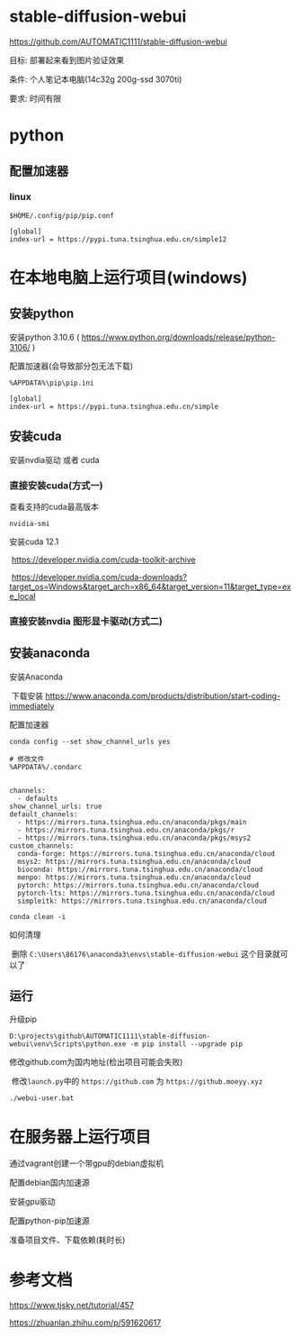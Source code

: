 # stable-diffusion-webui

https://github.com/AUTOMATIC1111/stable-diffusion-webui

目标: 部署起来看到图片验证效果

条件: 个人笔记本电脑(14c32g 200g-ssd 3070ti)

要求: 时间有限



# python

## 配置加速器

### linux

```
$HOME/.config/pip/pip.conf

[global]
index-url = https://pypi.tuna.tsinghua.edu.cn/simple12
```



# 在本地电脑上运行项目(windows)

## 安装python

安装python 3.10.6 ( https://www.python.org/downloads/release/python-3106/ )

配置加速器(会导致部分包无法下载)

```
%APPDATA%\pip\pip.ini

[global]
index-url = https://pypi.tuna.tsinghua.edu.cn/simple
```

## 安装cuda

安装nvdia驱动 或者 cuda

### 直接安装cuda(方式一)

查看支持的cuda最高版本

```
nvidia-smi
```

安装cuda 12.1

​	https://developer.nvidia.com/cuda-toolkit-archive

​	https://developer.nvidia.com/cuda-downloads?target_os=Windows&target_arch=x86_64&target_version=11&target_type=exe_local

### 直接安装nvdia 图形显卡驱动(方式二)



## 安装anaconda

安装Anaconda

​	下载安装 https://www.anaconda.com/products/distribution/start-coding-immediately

配置加速器

```
conda config --set show_channel_urls yes

# 修改文件
%APPDATA%/.condarc


channels:
  - defaults
show_channel_urls: true
default_channels:
  - https://mirrors.tuna.tsinghua.edu.cn/anaconda/pkgs/main
  - https://mirrors.tuna.tsinghua.edu.cn/anaconda/pkgs/r
  - https://mirrors.tuna.tsinghua.edu.cn/anaconda/pkgs/msys2
custom_channels:
  conda-forge: https://mirrors.tuna.tsinghua.edu.cn/anaconda/cloud
  msys2: https://mirrors.tuna.tsinghua.edu.cn/anaconda/cloud
  bioconda: https://mirrors.tuna.tsinghua.edu.cn/anaconda/cloud
  menpo: https://mirrors.tuna.tsinghua.edu.cn/anaconda/cloud
  pytorch: https://mirrors.tuna.tsinghua.edu.cn/anaconda/cloud
  pytorch-lts: https://mirrors.tuna.tsinghua.edu.cn/anaconda/cloud
  simpleitk: https://mirrors.tuna.tsinghua.edu.cn/anaconda/cloud

conda clean -i
```

如何清理

​	删除 `C:\Users\86176\anaconda3\envs\stable-diffusion-webui` 这个目录就可以了



## 运行

升级pip

```
D:\projects\github\AUTOMATIC1111\stable-diffusion-webui\venv\Scripts\python.exe -m pip install --upgrade pip
```

修改github.com为国内地址(检出项目可能会失败)

​	修改`launch.py`中的 `https://github.com` 为 `https://github.moeyy.xyz`

```
./webui-user.bat
```



# 在服务器上运行项目

通过vagrant创建一个带gpu的debian虚拟机

配置debian国内加速源

安装gpu驱动

配置python-pip加速源

准备项目文件、下载依赖(耗时长)





# 参考文档

https://www.tjsky.net/tutorial/457

https://zhuanlan.zhihu.com/p/591620617
